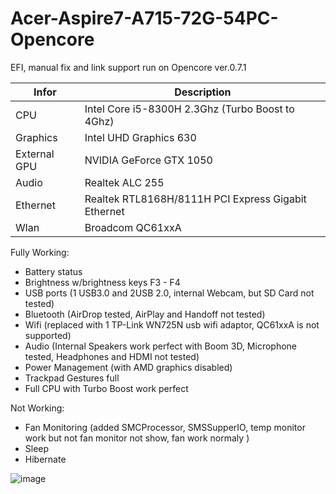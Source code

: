 # Acer-Aspire7-A715-72G-54PC-Opencore
EFI, manual fix and link support run on Opencore ver.0.7.1


| Infor | Description |
| --- | --- |
| CPU | Intel Core i5-8300H 2.3Ghz (Turbo Boost to 4Ghz) |
| Graphics | Intel UHD Graphics 630 |
| External GPU | NVIDIA GeForce GTX 1050 |
| Audio | Realtek ALC 255 |
| Ethernet | Realtek RTL8168H/8111H PCI Express Gigabit Ethernet |
| Wlan | Broadcom QC61xxA |


Fully Working:

- Battery status
- Brightness w/brightness keys F3 - F4
- USB ports (1 USB3.0 and 2USB 2.0, internal Webcam, but SD Card not tested)
- Bluetooth (AirDrop tested, AirPlay and Handoff not tested)
- Wifi (replaced with 1 TP-Link WN725N usb wifi adaptor, QC61xxA is not supported)
- Audio (Internal Speakers work perfect with Boom 3D, Microphone tested, Headphones and HDMI not tested)
- Power Management (with AMD graphics disabled)
- Trackpad Gestures full
- Full CPU with Turbo Boost work perfect


Not Working:

- Fan Monitoring (added SMCProcessor, SMSSupperIO, temp monitor work but not fan monitor not show, fan work normaly )
- Sleep
- Hibernate

![image](https://user-images.githubusercontent.com/58675403/128866075-eb9d77f5-d43d-4e45-976a-b30b8befe16f.png)

